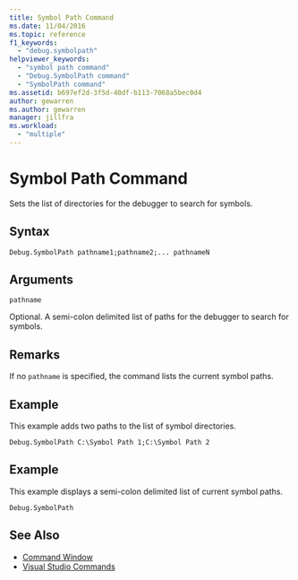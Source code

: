 ```yaml
---
title: Symbol Path Command
ms.date: 11/04/2016
ms.topic: reference
f1_keywords:
  - "debug.symbolpath"
helpviewer_keywords:
  - "symbol path command"
  - "Debug.SymbolPath command"
  - "SymbolPath command"
ms.assetid: b697ef2d-3f5d-40df-b113-7068a5bec0d4
author: gewarren
ms.author: gewarren
manager: jillfra
ms.workload:
  - "multiple"
---
```

# Symbol Path Command
Sets the list of directories for the debugger to search for symbols.

## Syntax

```
Debug.SymbolPath pathname1;pathname2;... pathnameN
```

## Arguments
 `pathname`

 Optional. A semi-colon delimited list of paths for the debugger to search for symbols.

## Remarks
 If no `pathname` is specified, the command lists the current symbol paths.

## Example
 This example adds two paths to the list of symbol directories.

```
Debug.SymbolPath C:\Symbol Path 1;C:\Symbol Path 2
```

## Example
 This example displays a semi-colon delimited list of current symbol paths.

```
Debug.SymbolPath
```

## See Also

- [Command Window](../../ide/reference/command-window.md)
- [Visual Studio Commands](../../ide/reference/visual-studio-commands.md)
